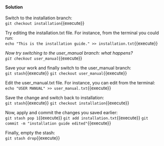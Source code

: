 #### Solution
Switch to the installation branch:  
`git checkout installation`{{execute}}  

Try editing the installation.txt file. For instance, from the terminal you could run:  
`echo "This is the installation guide." >> installation.txt`{{execute}}  

*Now try switching to the user_manual branch: what happens?*  
*`git checkout user_manual`*{{execute}}

Save your work and finally switch to the user_manual branch:  
`git stash`{{execute}}
`git checkout user_manual`{{execute}}

Edit the user_manual.txt file. For instance, you can edit from the terminal:  
`echo "USER MANUAL" >> user_manual.txt`{{execute}}

Save the change and switch back to installation:  
`git stash`{{execute}}
`git checkout installation`{{execute}}

Now, apply and commit the changes you saved earlier:  
`git stash pop 1`{{execute}}
`git add installation.txt`{{execute}}
`git commit -m "installation guide edited"`{{execute}}

Finally, empty the stash:  
`git stash drop`{{execute}}

